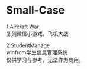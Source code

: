 # Small-Case
1.Aircraft War  
复刻微信小游戏，飞机大战  
  
2.StudentManage  
winfrom学生信息管理系统  
仅供学习与参考，无法作为商用。
